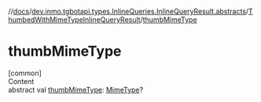 //[docs](../../../index.md)/[dev.inmo.tgbotapi.types.InlineQueries.InlineQueryResult.abstracts](../index.md)/[ThumbedWithMimeTypeInlineQueryResult](index.md)/[thumbMimeType](thumb-mime-type.md)



# thumbMimeType  
[common]  
Content  
abstract val [thumbMimeType](thumb-mime-type.md): [MimeType](../../dev.inmo.tgbotapi.utils/-mime-type/index.md)?  



